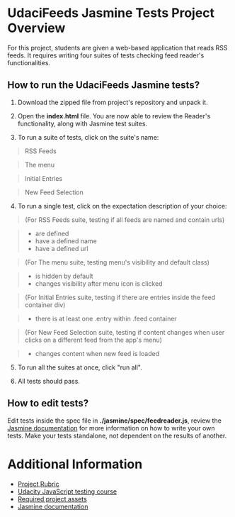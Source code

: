 # UdaciFeeds Jasmine Tests Project Overview

For this project, students are given a web-based application that reads RSS feeds.
It requires writing four suites of tests checking feed reader's functionalities.


## How to run the UdaciFeeds Jasmine tests?

1. Download the zipped file from project's repository and unpack it.

2. Open the **index.html** file. You are now able to review the Reader's functionality, along with Jasmine test suites.

3. To run a suite of tests, click on the suite's name:
>RSS Feeds

>The menu

>Initial Entries

>New Feed Selection

4. To run a single test, click on the expectation description of your choice:
> (For RSS Feeds suite, testing if all feeds are named and contain urls)

> * are defined
> * have a defined name
> * have a defined url

> (For The menu suite, testing menu's visibility and default class)

> * is hidden by default
> * changes visibility after menu icon is clicked

> (For Initial Entries suite, testing if there are entries inside the feed container div)

> * there is at least one .entry within .feed container

> (For New Feed Selection suite, testing if content changes when user clicks on a different feed from the app's menu)

> * changes content when new feed is loaded

5. To run all the suites at once, click "run all".

6. All tests should pass.

## How to edit tests?

Edit tests inside the spec file in **./jasmine/spec/feedreader.js**, review the [Jasmine documentation](http://jasmine.github.io) for more information on how to write your own tests. Make your tests standalone, not dependent on the results of another.


# Additional Information

* [Project Rubric](https://review.udacity.com/#!/projects/3442558598/rubric)
* [Udacity JavaScript testing course](https://www.udacity.com/course/ud549)
* [Required project assets](http://github.com/udacity/frontend-nanodegree-feedreader)
* [Jasmine documentation](http://jasmine.github.io)
